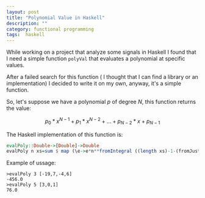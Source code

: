 ```yaml
---
layout: post
title: "Polynomial Value in Haskell"
description: ""
category: functional programming
tags:  haskell 
---
```


While working on a project that analyze some signals in Haskell I found that I need a simple function `polyVal` that evaluates a polynomial at specific values. 

After a failed search for this function ( I thought that I can find a library or an implementation) I decided to write it on my own, anyway, it's a simple function.

So, let's suppose we have a polynomial *p* of degree *N*, this function returns the value:

$$p_{0}*x^{N-1}+p_{1}*x^{N-2}+...+p_{N-2}*x+p_{N-1}$$

The Haskell implementation of this function is:

```haskell
evalPoly::Double->[Double]->Double
evalPoly n xs=sum $ map (\e->e*n**fromIntegral ((length xs)-1-(fromJust $ elemIndex e xs))) xs
```

Example of ussage:

```
>evalPoly 3 [-19,7,-4,6]
-456.0
>evalPoly 5 [3,0,1]
76.0
```

